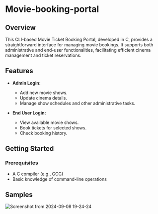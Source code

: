 # Movie-booking-portal

## Overview

This CLI-based Movie Ticket Booking Portal, developed in C, provides a straightforward interface for managing movie bookings. It supports both administrative and end-user functionalities, facilitating efficient cinema management and ticket reservations.

## Features

- **Admin Login:**
  - Add new movie shows.
  - Update cinema details.
  - Manage show schedules and other administrative tasks.

- **End User Login:**
  - View available movie shows.
  - Book tickets for selected shows.
  - Check booking history.

## Getting Started

### Prerequisites

- A C compiler (e.g., GCC)
- Basic knowledge of command-line operations

## Samples
![Screenshot from 2024-09-08 19-24-24](https://github.com/user-attachments/assets/eaa6d979-19a0-43a8-be34-b2fa7f4e2102)

